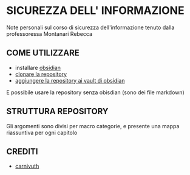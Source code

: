 # SICUREZZA DELL' INFORMAZIONE

Note personali sul corso di sicurezza dell'informazione tenuto dalla professoressa Montanari Rebecca

## COME UTILIZZARE

- installare [obsidian](https://obsidian.md/)
- [clonare la repository](https://github.com/carnivuth/cpvision.git)
- [aggiungere la repository ai vault di obsidian](https://help.obsidian.md/Files+and+folders/Manage+vaults#Create+vault+from+an+existing+folder)

E possibile usare la repository senza obisdian (sono dei file markdown)

## STRUTTURA REPOSITORY

Gli argomenti sono divisi per macro categorie, e presente una mappa riassuntiva per ogni capitolo

## CREDITI

- [carnivuth](https://github.com/carnivuth)
